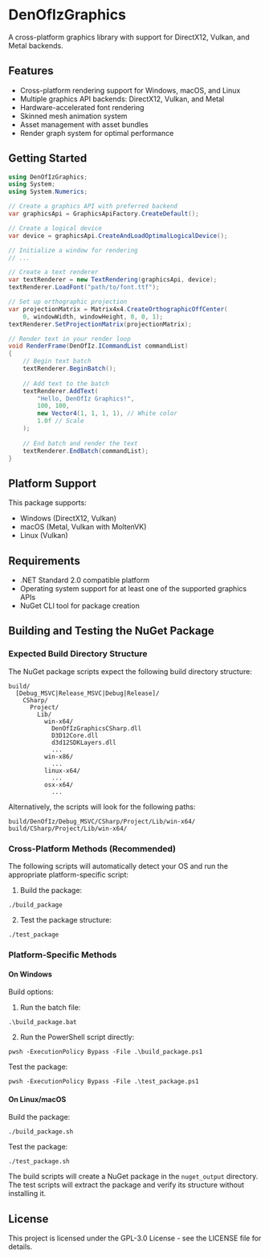 # DenOfIzGraphics

A cross-platform graphics library with support for DirectX12, Vulkan, and Metal backends.

## Features

- Cross-platform rendering support for Windows, macOS, and Linux
- Multiple graphics API backends: DirectX12, Vulkan, and Metal
- Hardware-accelerated font rendering
- Skinned mesh animation system
- Asset management with asset bundles
- Render graph system for optimal performance

## Getting Started

```csharp
using DenOfIzGraphics;
using System;
using System.Numerics;

// Create a graphics API with preferred backend
var graphicsApi = GraphicsApiFactory.CreateDefault();

// Create a logical device
var device = graphicsApi.CreateAndLoadOptimalLogicalDevice();

// Initialize a window for rendering
// ...

// Create a text renderer
var textRenderer = new TextRendering(graphicsApi, device);
textRenderer.LoadFont("path/to/font.ttf");

// Set up orthographic projection
var projectionMatrix = Matrix4x4.CreateOrthographicOffCenter(
    0, windowWidth, windowHeight, 0, 0, 1);
textRenderer.SetProjectionMatrix(projectionMatrix);

// Render text in your render loop
void RenderFrame(DenOfIz.ICommandList commandList)
{
    // Begin text batch
    textRenderer.BeginBatch();
    
    // Add text to the batch
    textRenderer.AddText(
        "Hello, DenOfIz Graphics!", 
        100, 100, 
        new Vector4(1, 1, 1, 1), // White color
        1.0f // Scale
    );
    
    // End batch and render the text
    textRenderer.EndBatch(commandList);
}
```

## Platform Support

This package supports:
- Windows (DirectX12, Vulkan)
- macOS (Metal, Vulkan with MoltenVK)
- Linux (Vulkan)

## Requirements

- .NET Standard 2.0 compatible platform
- Operating system support for at least one of the supported graphics APIs
- NuGet CLI tool for package creation

## Building and Testing the NuGet Package

### Expected Build Directory Structure

The NuGet package scripts expect the following build directory structure:

```
build/
  [Debug_MSVC|Release_MSVC|Debug|Release]/
    CSharp/
      Project/
        Lib/
          win-x64/
            DenOfIzGraphicsCSharp.dll
            D3D12Core.dll
            d3d12SDKLayers.dll
            ...
          win-x86/
            ...
          linux-x64/
            ...
          osx-x64/
            ...
```

Alternatively, the scripts will look for the following paths:
```
build/DenOfIz/Debug_MSVC/CSharp/Project/Lib/win-x64/
build/CSharp/Project/Lib/win-x64/
```

### Cross-Platform Methods (Recommended)
The following scripts will automatically detect your OS and run the appropriate platform-specific script:

1. Build the package:
```
./build_package
```

2. Test the package structure:
```
./test_package
```

### Platform-Specific Methods

#### On Windows
Build options:
1. Run the batch file:
```
.\build_package.bat
```

2. Run the PowerShell script directly:
```
pwsh -ExecutionPolicy Bypass -File .\build_package.ps1
```

Test the package:
```
pwsh -ExecutionPolicy Bypass -File .\test_package.ps1
```

#### On Linux/macOS
Build the package:
```
./build_package.sh
```

Test the package:
```
./test_package.sh
```

The build scripts will create a NuGet package in the `nuget_output` directory. The test scripts will extract the package and verify its structure without installing it.

## License

This project is licensed under the GPL-3.0 License - see the LICENSE file for details.
